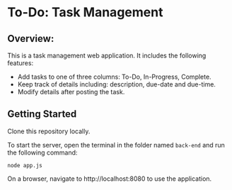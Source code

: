 # To-Do: Task Management
## Overview:

This is a task management web application. It includes the following features:
- Add tasks to one of three columns: To-Do, In-Progress, Complete.
- Keep track of details including: description, due-date and due-time.
- Modify details after posting the task.

## Getting Started

Clone this repository locally.

To start the server, open the terminal in the folder named `back-end` and run the following command:

```node app.js```

On a browser, navigate to http://localhost:8080 to use the application.
